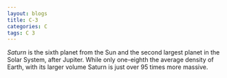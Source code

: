 ```yaml
---
layout: blogs
title: C-3
categories: C
tags: C 3
---
```


*Saturn* is the sixth planet from the Sun and the second largest planet in the Solar System, after Jupiter. While only one-eighth the average density of Earth, with its larger volume Saturn is just over 95 times more massive.
